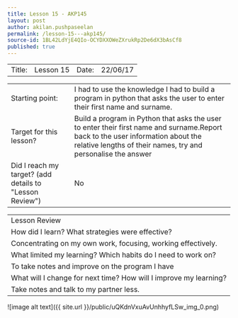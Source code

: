 ```yaml
---
title: Lesson 15 - AKP145
layout: post
author: akilan.pushpaseelan
permalink: /lesson-15---akp145/
source-id: 1BL42LdYjE4QIo-OCYDXXOWeZXrukRp2De6dX3bAsCf8
published: true
---
```

<table>
  <tr>
    <td>Title:  </td>
    <td>Lesson 15</td>
    <td> Date:  </td>
    <td>22/06/17</td>
  </tr>
</table>


<table>
  <tr>
    <td>Starting point:</td>
    <td>I had to use the knowledge I had to build a program in python that asks the user to enter their first name and surname.</td>
  </tr>
  <tr>
    <td>Target for this lesson?</td>
    <td>Build a program in Python that asks the user to enter their first name and surname.Report back to the user information about the relative lengths of their names, try and personalise the answer</td>
  </tr>
  <tr>
    <td>Did I reach my target? 
(add details to "Lesson Review")</td>
    <td>No</td>
  </tr>
</table>


<table>
  <tr>
    <td>Lesson Review</td>
  </tr>
  <tr>
    <td>How did I learn? What strategies were effective? </td>
  </tr>
  <tr>
    <td>Concentrating on my own work, focusing, working effectively.</td>
  </tr>
  <tr>
    <td>What limited my learning? Which habits do I need to work on? </td>
  </tr>
  <tr>
    <td>To take notes and improve on the program I have</td>
  </tr>
  <tr>
    <td>What will I change for next time? How will I improve my learning?</td>
  </tr>
  <tr>
    <td>Take notes and talk to my partner less.
</td>
  </tr>
</table>


![image alt text]({{ site.url }}/public/uQKdnVxuAvUnhhyfLSw_img_0.png)

